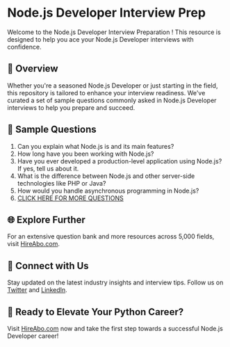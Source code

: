 # Node.js Developer Interview Prep

Welcome to the Node.js Developer Interview Preparation ! This resource is designed to help you ace your Node.js Developer interviews with confidence.

## 🚀 Overview

Whether you're a seasoned Node.js Developer or just starting in the field, this repository is tailored to enhance your interview readiness. We've curated a set of sample questions commonly asked in Node.js Developer interviews to help you prepare and succeed.

## 📝 Sample Questions

1. Can you explain what Node.js is and its main features?
2. How long have you been working with Node.js?
3. Have you ever developed a production-level application using Node.js? If yes, tell us about it.
4. What is the difference between Node.js and other server-side technologies like PHP or Java?
5. How would you handle asynchronous programming in Node.js?
6. [CLICK HERE FOR MORE QUESTIONS](https://hireabo.com/job/0_0_69/Nodejs%20Developer)

## 🌐 Explore Further

For an extensive question bank and more resources across 5,000 fields, visit [HireAbo.com](https://www.hireabo.com).

## 📱 Connect with Us

Stay updated on the latest industry insights and interview tips. Follow us on [Twitter](https://twitter.com/hireabo) and [LinkedIn](https://www.linkedin.com/in/hire-abo-3609972a8/).

## 🚀 Ready to Elevate Your Python Career?

Visit [HireAbo.com](https://www.hireabo.com) now and take the first step towards a successful Node.js Developer career!